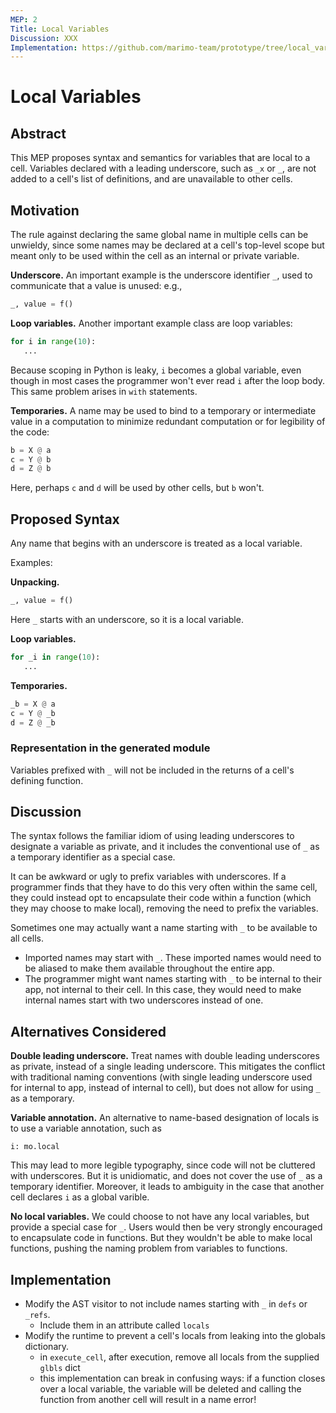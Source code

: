 ```yaml
---
MEP: 2
Title: Local Variables
Discussion: XXX
Implementation: https://github.com/marimo-team/prototype/tree/local_variables
---
```


# Local Variables

## Abstract

This MEP proposes syntax and semantics for variables that are local to a cell.
Variables declared with a leading underscore, such as `_x` or `_`, are not
added to a cell's list of definitions, and are unavailable to other cells.

## Motivation

The rule against declaring the same global name in multiple cells can be
unwieldy, since some names may be declared at a cell's top-level scope but
meant only to be used within the cell as an internal or private variable.

**Underscore.**
An important example is the underscore identifier `_`, used to communicate that
a value is unused: e.g.,

```python
_, value = f()
```

**Loop variables.**
Another important example class are loop variables:

```python
for i in range(10):
   ...
```

Because scoping in Python is leaky, `i` becomes a global variable, even
though in most cases the programmer won't ever read `i` after the loop body.
This same problem arises in `with` statements.

**Temporaries.**
A name may be  used to bind to a temporary or intermediate value in a
computation to minimize redundant computation or for legibility of the code:

```python
b = X @ a
c = Y @ b
d = Z @ b
```

Here, perhaps `c` and `d` will be used by other cells, but `b` won't. 

## Proposed Syntax

Any name that begins with an underscore is treated as a local variable.

Examples:

**Unpacking.**

```python
_, value = f()
```

Here `_` starts with an underscore, so it is a local variable.

**Loop variables.**

```python
for _i in range(10):
   ...
```

**Temporaries.**

```python
_b = X @ a
c = Y @ _b
d = Z @ _b
```

### Representation in the generated module
Variables prefixed with `_` will not be included in the returns of a cell's
defining function.


## Discussion

The syntax follows the familiar idiom of using leading underscores to
designate a variable as private, and it includes the conventional use of `_` as
a temporary identifier as a special case.

It can be awkward or ugly to prefix variables with underscores. If a programmer finds
that they have to do this very often within the same cell, they could instead
opt to encapsulate their code within a function (which they may choose to make
local), removing the need to prefix the variables.

Sometimes one may actually want a name starting with `_` to be available to all cells.

- Imported names may start with `_`. These imported names would need to
be aliased to make them available throughout the entire app.
- The programmer might want names starting with `_` to be internal to their app,
  not internal to their cell. In this case, they would need to make internal
  names start with two underscores instead of one. 

## Alternatives Considered

**Double leading underscore.** Treat names with double leading underscores as
private, instead of a single leading underscore. This mitigates the conflict with
traditional naming conventions (with single leading underscore used for internal
to app, instead of internal to cell), but does not allow for using `_` as a temporary.

**Variable annotation.** An alternative to name-based designation of locals
is to use a variable annotation, such as

```
i: mo.local
```

This may lead to more legible typography, since code will not be cluttered
with underscores. But it is unidiomatic, and does not cover the use of `_`
as a temporary identifier. Moreover, it leads to ambiguity in the case
that another cell declares `i` as a global varible.

**No local variables.** We could choose to not have any local variables, but
provide a special case for `_`. Users would then be very strongly encouraged to
encapsulate code in functions. But they wouldn't be able to make local
functions, pushing the naming problem from variables to functions.

## Implementation

- Modify the AST visitor to not include names starting with `_` in `defs` or `_refs`.
   - Include them in an attribute called `locals`
- Modify the runtime to prevent a cell's locals from leaking into the globals
  dictionary.
   - in `execute_cell`, after execution, remove all locals from the supplied
     `glbls` dict
   - this implementation can break in confusing ways: if a function closes over a local
     variable, the variable will be deleted and calling the function from another cell
     will result in a name error!
